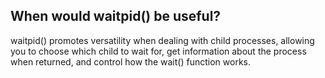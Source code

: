 ## When would waitpid() be useful?
waitpid() promotes versatility when dealing with child processes, allowing you to choose which child to wait for, get information about the process when returned, and control how the wait() function works.